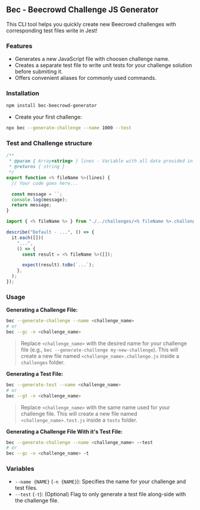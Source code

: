 ## Bec - Beecrowd Challenge JS Generator

This CLI tool helps you quickly create new Beecrowd challenges with corresponding test files write in Jest!

### Features

* Generates a new JavaScript file with choosen challenge name.
* Creates a separate test file to write unit tests for your challenge solution before submiting it.
* Offers convenient aliases for commonly used commands.

### Installation

```bash
npm install bec-beecrowd-generator
```

- Create your first challenge:

```bash
npx bec --generate-challenge --name 1000 --test
```

### Test and Challenge structure

```js
/**
 * @param { Array<string> } lines - Variable with all data provided in order
 * @returns { string }
 */
export function <% fileName %>(lines) {
  // Your code goes here...

  const message = ``;
  console.log(message);
  return message;
}
```

```js
import { <% fileName %> } from "./../challenges/<% fileName %>.challenge.js";

describe("Default - ...", () => {
  it.each([])(
    "...",
    () => {
      const result = <% fileName %>([]);

      expect(result).toBe(`...`);
    },
  );
});
```

### Usage

**Generating a Challenge File:**

```bash
bec --generate-challenge --name <challenge_name>
# or
bec --gc -n <challenge_name>
```

> Replace `<challenge_name>` with the desired name for your challenge file (e.g., `bec --generate-challenge my-new-challenge`).
> This will create a new file named `<challenge_name>.challenge.js` inside a `challenges` folder.

**Generating a Test File:**

```bash
bec --generate-test --name <challenge_name>
# or
bec --gt -n <challenge_name>
```

> Replace `<challenge_name>` with the same name used for your challenge file.
> This will create a new file named `<challenge_name>.test.js` inside a `tests` folder.


**Generating a Challenge File With it's Test File:**

```bash
bec --generate-challenge --name <challenge_name> --test
# or
bec --gc -n <challenge_name> -t
```

### Variables

* `--name {NAME}` (`-n {NAME}`): Specifies the name for your challenge and test files.
* `--test` (`-t`): (Optional) Flag to only generate a test file along-side with the challenge file.
